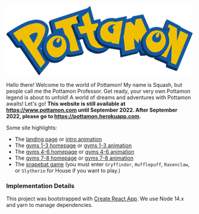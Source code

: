 ![Pottamon Logo](public/pottamon_text_title.png)

Hello there! 
Welcome to the world of Pottamon!
My name is Squash, but people call me the Pottamon Professor.
Get ready, your very own Pottamon legend is about to unfold! A world of dreams and adventures with Pottamon awaits! Let's go!
**This website is still available at https://www.pottamon.com until September 2022. After September 2022, please go to https://pottamon.herokuapp.com.**
 
Some site highlights:
- The [landing page](https://pottamon.herokuapp.com) or [intro animation](https://pottamon.herokuapp.com/intro)
- The [gyms 1-3 homepage](https://pottamon.herokuapp.com/part1) or [gyms 1-3 animation](https://pottamon.herokuapp.com/red1)
- The [gyms 4-6 homepage](https://pottamon.herokuapp.com/part2) or [gyms 4-6 animation](https://pottamon.herokuapp.com/red2)
- The [gyms 7-8 homepage](https://pottamon.herokuapp.com/part3) or [gyms 7-8 animation](https://pottamon.herokuapp.com/red3)
- The [snapebat game](https://www.pottamon.com/snapebat) (you must enter `Gryffindor`, `Hufflepuff`, `Ravenclaw`, or `Slytherin` for House if you want to play.)


### Implementation Details

This project was bootstrapped with [Create React App](https://github.com/facebook/create-react-app).
We use Node 14.x and yarn to manage dependencies.
